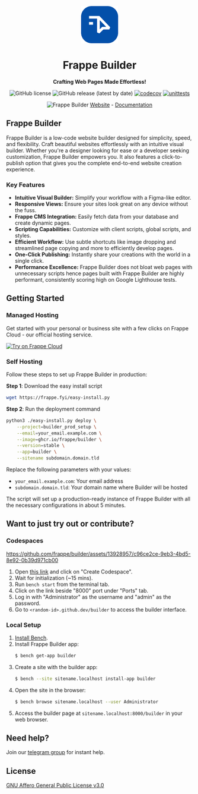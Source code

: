 <div align="center">

<a href="https://frappe.io/products/builder">
    <img src="https://raw.githubusercontent.com/frappe/builder/master/frontend/public/builder_logo.png" height="100" alt="Frappe Builder Logo">
</a>

<h1>Frappe Builder</h1>

**Crafting Web Pages Made Effortless!**


![GitHub license](https://img.shields.io/github/license/frappe/builder)
![GitHub release (latest by date)](https://img.shields.io/github/v/release/frappe/builder)
[![codecov](https://codecov.io/github/frappe/builder/branch/develop/graph/badge.svg)](https://codecov.io/github/frappe/builder)
[![unittests](https://github.com/frappe/builder/actions/workflows/server-tests.yml/badge.svg)](https://github.com/frappe/builder/actions/workflows/server-tests.yml)

![Frappe Builder](https://github.com/user-attachments/assets/e906545e-101e-4d55-8a25-2c4f6380ea5e)
[Website](https://frappe.io/builder) - [Documentation](https://docs.frappe.io/builder)
</div>

## Frappe Builder

Frappe Builder is a low-code website builder designed for simplicity, speed, and flexibility. Craft beautiful websites effortlessly with an intuitive visual builder. Whether you're a designer looking for ease or a developer seeking customization, Frappe Builder empowers you. It also features a click-to-publish option that gives you the complete end-to-end website creation experience.

### Key Features

- **Intuitive Visual Builder:** Simplify your workflow with a Figma-like editor.
- **Responsive Views:** Ensure your sites look great on any device without the fuss.
- **Frappe CMS Integration:** Easily fetch data from your database and create dynamic pages.
- **Scripting Capabilities:** Customize with client scripts, global scripts, and styles.
- **Efficient Workflow:** Use subtle shortcuts like image dropping and streamlined page copying and more to efficiently develop pages.
- **One-Click Publishing:** Instantly share your creations with the world in a single click.
- **Performance Excellence:** Frappe Builder does not bloat web pages with unnecessary scripts hence pages built with Frappe Builder are highly performant, consistently scoring high on Google Lighthouse tests.

## Getting Started

### Managed Hosting

Get started with your personal or business site with a few clicks on Frappe Cloud - our official hosting service.
<div>
	<a href="https://frappecloud.com/builder/signup" target="_blank">
		<picture>
			<source media="(prefers-color-scheme: dark)" srcset="https://frappe.io/files/try-on-fc-white.png">
			<img src="https://frappe.io/files/try-on-fc-black.png" alt="Try on Frappe Cloud" height="28" />
		</picture>
	</a>
</div>


### Self Hosting

Follow these steps to set up Frappe Builder in production:

**Step 1**: Download the easy install script

```bash
wget https://frappe.fyi/easy-install.py
```

**Step 2**: Run the deployment command

```bash
python3 ./easy-install.py deploy \
    --project=builder_prod_setup \
    --email=your_email.example.com \
    --image=ghcr.io/frappe/builder \
    --version=stable \
    --app=builder \
    --sitename subdomain.domain.tld
```

Replace the following parameters with your values:
- `your_email.example.com`: Your email address
- `subdomain.domain.tld`: Your domain name where Builder will be hosted

The script will set up a production-ready instance of Frappe Builder with all the necessary configurations in about 5 minutes.

## Want to just try out or contribute?

### Codespaces

https://github.com/frappe/builder/assets/13928957/c96ce2ce-9eb3-4bd5-8e92-0b39d971cb00

1. Open [this link](https://github.com/codespaces/new?hide_repo_select=true&ref=master&repo=587413812&skip_quickstart=true&machine=standardLinux32gb&devcontainer_path=.devcontainer%2Fdevcontainer.json&geo=SoutheastAsia) and click on "Create Codespace".
2. Wait for initialization (~15 mins).
3. Run `bench start` from the terminal tab.
4. Click on the link beside "8000" port under "Ports" tab.
5. Log in with "Administrator" as the username and "admin" as the password.
6. Go to `<random-id>.github.dev/builder` to access the builder interface.

### Local Setup

1. [Install Bench](https://github.com/frappe/bench).
2. Install Frappe Builder app:
    ```sh
    $ bench get-app builder
    ```
3. Create a site with the builder app:
    ```sh
    $ bench --site sitename.localhost install-app builder
    ```
4. Open the site in the browser:
    ```sh
    $ bench browse sitename.localhost --user Administrator
    ```
5. Access the builder page at `sitename.localhost:8000/builder` in your web browser.


## Need help?

Join our [telegram group](https://t.me/frappebuilder) for instant help.

## License

[GNU Affero General Public License v3.0](LICENSE)
